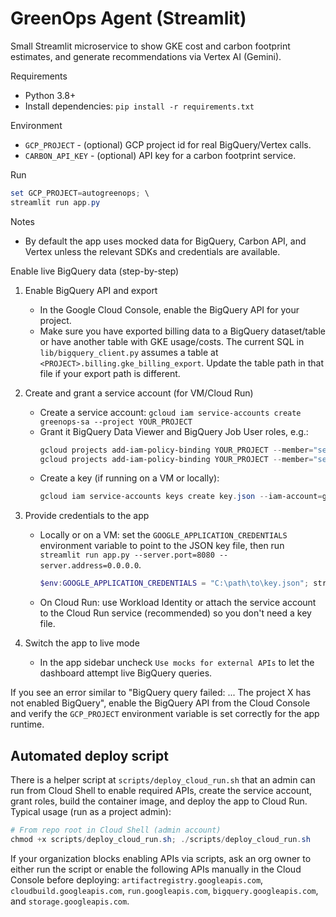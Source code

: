 # GreenOps Agent (Streamlit)

Small Streamlit microservice to show GKE cost and carbon footprint estimates, and generate recommendations via Vertex AI (Gemini).

Requirements
- Python 3.8+
- Install dependencies: `pip install -r requirements.txt`

Environment
- `GCP_PROJECT` - (optional) GCP project id for real BigQuery/Vertex calls.
- `CARBON_API_KEY` - (optional) API key for a carbon footprint service.

Run

```powershell
set GCP_PROJECT=autogreenops; \
streamlit run app.py
```

Notes
- By default the app uses mocked data for BigQuery, Carbon API, and Vertex unless the relevant SDKs and credentials are available.

Enable live BigQuery data (step-by-step)

1) Enable BigQuery API and export
	- In the Google Cloud Console, enable the BigQuery API for your project.
	- Make sure you have exported billing data to a BigQuery dataset/table or have another table with GKE usage/costs. The current SQL in `lib/bigquery_client.py` assumes a table at `<PROJECT>.billing.gke_billing_export`. Update the table path in that file if your export path is different.

2) Create and grant a service account (for VM/Cloud Run)
	- Create a service account: `gcloud iam service-accounts create greenops-sa --project YOUR_PROJECT`
	- Grant it BigQuery Data Viewer and BigQuery Job User roles, e.g.:
	  ```powershell
	  gcloud projects add-iam-policy-binding YOUR_PROJECT --member="serviceAccount:greenops-sa@YOUR_PROJECT.iam.gserviceaccount.com" --role="roles/bigquery.dataViewer"
	  gcloud projects add-iam-policy-binding YOUR_PROJECT --member="serviceAccount:greenops-sa@YOUR_PROJECT.iam.gserviceaccount.com" --role="roles/bigquery.jobUser"
	  ```
	- Create a key (if running on a VM or locally):
	  ```powershell
	  gcloud iam service-accounts keys create key.json --iam-account=greenops-sa@YOUR_PROJECT.iam.gserviceaccount.com --project=YOUR_PROJECT
	  ```

3) Provide credentials to the app
	- Locally or on a VM: set the `GOOGLE_APPLICATION_CREDENTIALS` environment variable to point to the JSON key file, then run `streamlit run app.py --server.port=8080 --server.address=0.0.0.0`.
	  ```powershell
	  $env:GOOGLE_APPLICATION_CREDENTIALS = "C:\path\to\key.json"; streamlit run app.py --server.port=8080 --server.address=0.0.0.0 --server.enableCORS=false --server.enableXsrfProtection=false
	  ```
	- On Cloud Run: use Workload Identity or attach the service account to the Cloud Run service (recommended) so you don't need a key file.

4) Switch the app to live mode
	- In the app sidebar uncheck `Use mocks for external APIs` to let the dashboard attempt live BigQuery queries.

If you see an error similar to "BigQuery query failed: ... The project X has not enabled BigQuery", enable the BigQuery API from the Cloud Console and verify the `GCP_PROJECT` environment variable is set correctly for the app runtime.

Automated deploy script
-----------------------
There is a helper script at `scripts/deploy_cloud_run.sh` that an admin can run from Cloud Shell to enable required APIs, create the service account, grant roles, build the container image, and deploy the app to Cloud Run. Typical usage (run as a project admin):

```powershell
# From repo root in Cloud Shell (admin account)
chmod +x scripts/deploy_cloud_run.sh; ./scripts/deploy_cloud_run.sh
```

If your organization blocks enabling APIs via scripts, ask an org owner to either run the script or enable the following APIs manually in the Cloud Console before deploying: `artifactregistry.googleapis.com`, `cloudbuild.googleapis.com`, `run.googleapis.com`, `bigquery.googleapis.com`, and `storage.googleapis.com`.
